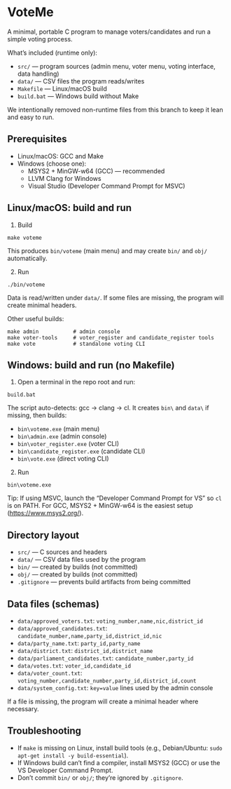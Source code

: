 # VoteMe

A minimal, portable C program to manage voters/candidates and run a simple voting process.

What’s included (runtime only):

- `src/` — program sources (admin menu, voter menu, voting interface, data handling)
- `data/` — CSV files the program reads/writes
- `Makefile` — Linux/macOS build
- `build.bat` — Windows build without Make

We intentionally removed non-runtime files from this branch to keep it lean and easy to run.

## Prerequisites

- Linux/macOS: GCC and Make
- Windows (choose one):
  - MSYS2 + MinGW-w64 (GCC) — recommended
  - LLVM Clang for Windows
  - Visual Studio (Developer Command Prompt for MSVC)

## Linux/macOS: build and run

1. Build

```
make voteme
```

This produces `bin/voteme` (main menu) and may create `bin/` and `obj/` automatically.

2. Run

```
./bin/voteme
```

Data is read/written under `data/`. If some files are missing, the program will create minimal headers.

Other useful builds:

```
make admin           # admin console
make voter-tools     # voter_register and candidate_register tools
make vote            # standalone voting CLI
```

## Windows: build and run (no Makefile)

1. Open a terminal in the repo root and run:

```
build.bat
```

The script auto-detects: gcc → clang → cl. It creates `bin\` and `data\` if missing, then builds:

- `bin\voteme.exe` (main menu)
- `bin\admin.exe` (admin console)
- `bin\voter_register.exe` (voter CLI)
- `bin\candidate_register.exe` (candidate CLI)
- `bin\vote.exe` (direct voting CLI)

2. Run

```
bin\voteme.exe
```

Tip: If using MSVC, launch the “Developer Command Prompt for VS” so `cl` is on PATH. For GCC, MSYS2 + MinGW-w64 is the easiest setup (https://www.msys2.org/).

## Directory layout

- `src/` — C sources and headers
- `data/` — CSV data files used by the program
- `bin/` — created by builds (not committed)
- `obj/` — created by builds (not committed)
- `.gitignore` — prevents build artifacts from being committed

## Data files (schemas)

- `data/approved_voters.txt`: `voting_number,name,nic,district_id`
- `data/approved_candidates.txt`: `candidate_number,name,party_id,district_id,nic`
- `data/party_name.txt`: `party_id,party_name`
- `data/district.txt`: `district_id,district_name`
- `data/parliament_candidates.txt`: `candidate_number,party_id`
- `data/votes.txt`: `voter_id,candidate_id`
- `data/voter_count.txt`: `voting_number,candidate_number,party_id,district_id,count`
- `data/system_config.txt`: `key=value` lines used by the admin console

If a file is missing, the program will create a minimal header where necessary.

## Troubleshooting

- If `make` is missing on Linux, install build tools (e.g., Debian/Ubuntu: `sudo apt-get install -y build-essential`).
- If Windows build can’t find a compiler, install MSYS2 (GCC) or use the VS Developer Command Prompt.
- Don’t commit `bin/` or `obj/`; they’re ignored by `.gitignore`.
